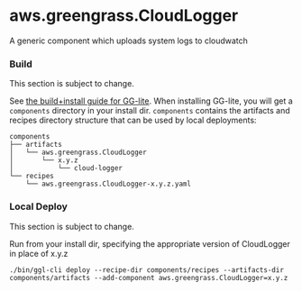 # aws.greengrass.CloudLogger

A generic component which uploads system logs to cloudwatch

### Build

This section is subject to change.

See [the build+install guide for GG-lite](../docs/INSTALL.md). When installing
GG-lite, you will get a `components` directory in your install dir. `components`
contains the artifacts and recipes directory structure that can be used by local
deployments:

```
components
├── artifacts
│   └── aws.greengrass.CloudLogger
│       └── x.y.z
│           └── cloud-logger
└── recipes
    └── aws.greengrass.CloudLogger-x.y.z.yaml
```

### Local Deploy

This section is subject to change.

Run from your install dir, specifying the appropriate version of CloudLogger in
place of x.y.z

```
./bin/ggl-cli deploy --recipe-dir components/recipes --artifacts-dir components/artifacts --add-component aws.greengrass.CloudLogger=x.y.z
```

